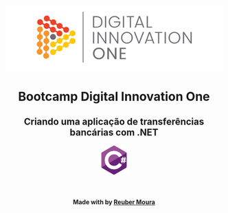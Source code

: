 <p align="center">
  <img src="./assets/banner.png" alt="DIO" tittle="Digital Innovation One">
</p>

<h1 align="center">Bootcamp Digital Innovation One</h1>
<h2 align="center">Criando uma aplicação de transferências bancárias com .NET</h2>

<p align="center">
    <img src="./assets/csharp.svg" alt="csharp" tittle="C#" width="70" height="70">
</p>

<br><h4 align=center>Made with by <a target="_blank" href="optionsistemas@yahoo.com.br" >Reuber Moura</a></h4>
